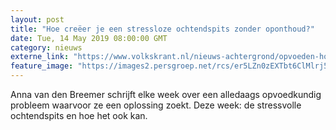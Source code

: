 ```yaml
---
layout: post
title: "Hoe creëer je een stressloze ochtendspits zonder oponthoud?"
date: Tue, 14 May 2019 08:00:00 GMT
category: nieuws
externe_link: "https://www.volkskrant.nl/nieuws-achtergrond/opvoeden-hoe-creeer-je-een-stressloze-ochtendspits-zonder-oponthoud~b6ebccdb/"
feature_image: "https://images2.persgroep.net/rcs/er5LZn0zEXTbt6ClMlrj5ypCWec/diocontent/148249585/_focus/0.517578125/0.6179775280898876/_fill/320/320?appId=93a17a8fd81db0de025c8abd1cca1279&quality=0.85"
---
```


Anna van den Breemer schrijft elke week over een alledaags opvoedkundig probleem waarvoor ze een oplossing zoekt. Deze week: de stressvolle ochtendspits en hoe het ook kan.
